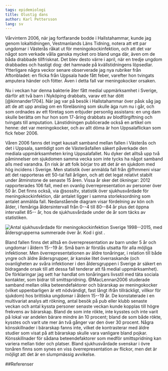 ```yaml
---
tags: epidemiologi
title: Olustig dans 
author: Karl Pettersson
lang: sv
---
```


Vårvintern 2006, när jag fortfarande bodde i Hallstahammar, kunde jag genom
lokaltidningen, Vestmanlands Läns Tidning, notera att ett par ungdomar i
Västerås råkat ut för meningokockinfektion, och att det var något som verkade
vålla ganska mycket oro bland unga där, även om de båda drabbade tillfrisknat. Det
blev desto värre i april, när en tredje ungdom drabbades och hastigt dog: det
hamnade på kvällstidningens löpsedlar. Ytterligare några veckor senare
observerade jag nya rubriker från Aftonbladet: en flicka från Uppsala hade fått
feber, varefter hon tvingats amputera händer och fötter. Även i detta fall var
meningokocker orsaken.

Nu i veckan har denna bakterie åter fått medial uppmärksamhet i Sverige, därför
att två barn i Nyköping drabbats, varav ett har dött [@kinnander1704]. När jag
var på besök i Hallstahammar över påsk såg jag att de att upp anslag om en
föreläsning som skulle äga rum nu i går, och som ordnades av ett företag som
erbjuder personlig assistans: en ung dam skulle berätta om hur hon som 17-åring
drabbats av blodförgiftning och tvingats till amputation. Länstidningen
publicerade också en artikel om henne: det var meningokocker, och av allt döma
är hon Uppsalaflickan som fick feber 2006.

Våren 2006 fanns det inget kausalt samband mellan fallen i Västerås och det i
Uppsala, samtidigt som de Västeråsfallen säkert påverkade den mediala
uppmärksamheten kring Uppsalafallet. Nu dyker det alltså upp två påminnelser om
sjukdomen samma vecka som inte tycks ha något samband alls med varandra. En
risk är att folk börjar tro att det är en sjukdom med hög incidens i Sverige.
Men statistik över anmälda fall från @fhmmeni visar att det rapporteras ett
50-tal fall årligen, och att det legat relativt stabilt under åtminstone de
senaste 15 åren. Vissa år sker det ökningar: 2012 rapporterades 106 fall, med
en ovanlig överrepresentation av personer över 50 år. Det finns också, via
@sossltv, statistik över sjukhusvårdade för meningokockinfektion, där antalet
ligger i samma storleksordning som antalet anmälda fall. Nedanstående diagram visar
fördelning av kön och ålder, i femåriga åldersintervall från 0--4 till 80--84
år plus det öppna intervallet 85-- år, hos de sjukhusvårdade under de år som täcks av
statistiken.

![Antal sjukhusvårdade för meningokockinfektion Sverige 1998--2015, med
åldersgrupperna summerade över år. Kod i 
[gist](https://gist.github.com/klpn/8f03c091aeda804c3a05924dbf02e3f6)
.](../images/Sv9815MeniSjukh.svg)

Bland fallen finns det alltså en överrepresentation av barn under 5 år och
ungdomar i åldern 15--19 år. Små barn är förstås utsatta för alla möjliga
infektioner. Men överrepresentationen av äldre tonåringar, i relation till både
yngre och äldre åldersgrupper, är kanske litet överraskande (och ovanligheten
av svåra infektioner i den åldersgruppen i Sverige är säkert en bidragande
orsak till att dessa fall tenderar att få medial uppmärksamhet). De
förklaringar jag sett har handlat om tonåringars livsstil med täta sociala
kontakter, som bidrar till smittspridning. @MacLennan2006 studerade samband
mellan olika beteendefaktorer och bärarskap av meningokocker (vilket
uppenbarligen är ett nödvändigt, fast långt ifrån tillräckligt, villkor för
sjukdom) hos brittiska ungdomar i åldern 15--19 år. De konstaterade i en
multivariat analys att rökning, antal besök på pub eller klubb senaste veckan
och antal kyssta personer senaste veckan kunde kopplas till högre frekvens av
bärarskap. Bland de som inte rökte, inte kysstes och inte varit på lokal var
andelen bärare mindre än 10 procent; bland de som både rökte, kysstes och varit
ute mer än två gånger var den över 30 procent. Några könsskillnader i bärarskap
fanns inte, vilket de kontrasterar med äldre studier som visat på att bärarskap
skulle vara vanligare bland pojkar. Könsskillnader för sådana beteendefaktorer
som medför smittspridning kan variera mellan tider och platser. Bland
sjukhusvårdade svenskar i övre tonåren finns som synes en viss
överrepresentation av flickor, men det är möjligt att det är en slumpmässig
avvikelse.

##Referenser
